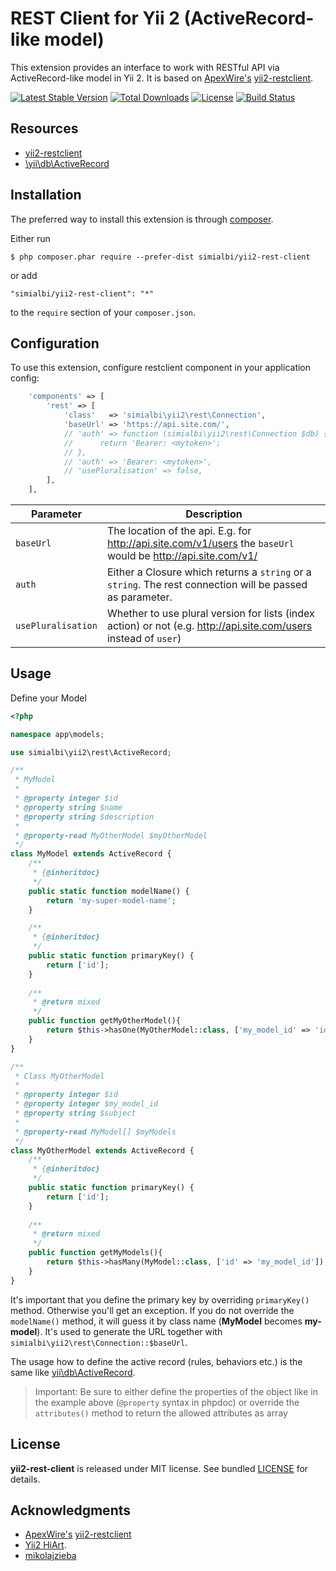 # REST Client for Yii 2 (ActiveRecord-like model)
This extension provides an interface to work with RESTful API via ActiveRecord-like model in Yii 2.
It is based on [ApexWire's](https://github.com/ApexWire) [yii2-restclient](https://github.com/ApexWire/yii2-restclient).


[![Latest Stable Version](https://poser.pugx.org/simialbi/yii2-rest-client/v/stable?format=flat-square)](https://packagist.org/packages/simialbi/yii2-rest-client)
[![Total Downloads](https://poser.pugx.org/simialbi/yii2-rest-client/downloads?format=flat-square)](https://packagist.org/packages/simialbi/yii2-rest-client)
[![License](https://poser.pugx.org/simialbi/yii2-rest-client/license?format=flat-square)](https://packagist.org/packages/simialbi/yii2-rest-client)
[![Build Status](https://travis-ci.com/simialbi/yii2-rest-client.svg?branch=master)](https://travis-ci.com/simialbi/yii2-rest-client)

## Resources
 * [yii2-restclient](https://github.com/ApexWire/yii2-restclient)
 * [\yii\db\ActiveRecord](http://www.yiiframework.com/doc-2.0/guide-db-active-record.html)

## Installation
The preferred way to install this extension is through [composer](http://getcomposer.org/download/).

Either run

```
$ php composer.phar require --prefer-dist simialbi/yii2-rest-client
```

or add

```
"simialbi/yii2-rest-client": "*"
```

to the `require` section of your `composer.json`.

## Configuration
To use this extension, configure restclient component in your application config:

```php
    'components' => [
        'rest' => [
            'class'   => 'simialbi\yii2\rest\Connection',
            'baseUrl' => 'https://api.site.com/',
            // 'auth' => function (simialbi\yii2\rest\Connection $db) {
            //      return 'Bearer: <mytoken>';
            // },
            // 'auth' => 'Bearer: <mytoken>',
            // 'usePluralisation' => false,
        ],
    ],
```

| Parameter          | Description                                                                                                      |
| ------------------ | ---------------------------------------------------------------------------------------------------------------- |
| `baseUrl`          | The location of the api. E.g. for http://api.site.com/v1/users the `baseUrl` would be http://api.site.com/v1/    |
| `auth`             | Either a Closure which returns a `string` or a `string`. The rest connection will be passed as parameter.        |
| `usePluralisation` | Whether to use plural version for lists (index action) or not (e.g. http://api.site.com/users instead of `user`) | 

## Usage
Define your Model

```php
<?php

namespace app\models;

use simialbi\yii2\rest\ActiveRecord;

/**
 * MyModel
 * 
 * @property integer $id
 * @property string $name
 * @property string $description 
 * 
 * @property-read MyOtherModel $myOtherModel
 */
class MyModel extends ActiveRecord {
    /**
     * {@inheritdoc}
     */
    public static function modelName() {
        return 'my-super-model-name';
    }

    /**
     * {@inheritdoc}
     */
    public static function primaryKey() {
        return ['id'];
    }
	
    /**
     * @return mixed
     */
    public function getMyOtherModel(){
        return $this->hasOne(MyOtherModel::class, ['my_model_id' => 'id']);
    }
}

/**
 * Class MyOtherModel
 * 
 * @property integer $id
 * @property integer $my_model_id
 * @property string $subject
 * 
 * @property-read MyModel[] $myModels
 */
class MyOtherModel extends ActiveRecord {
    /**
     * {@inheritdoc}
     */
    public static function primaryKey() {
        return ['id'];
    }
	
    /**
     * @return mixed
     */
    public function getMyModels(){
        return $this->hasMany(MyModel::class, ['id' => 'my_model_id']);
    }
}
```

It's important that you define the primary key by overriding `primaryKey()` method. Otherwise you'll get an exception.
If you do not override the `modelName()` method, it will guess it by class name (**MyModel** becomes **my-model**). It's used
to generate the URL together with `simialbi\yii2\rest\Connection::$baseUrl`.

The usage how to define the active record (rules, behaviors etc.) is the same like [yii\db\ActiveRecord](http://www.yiiframework.com/doc-2.0/guide-db-active-record.html).

> Important: Be sure to either define the properties of the object like in the example above (`@property` syntax in phpdoc) 
> or override the `attributes()` method to return the allowed attributes as array

## License

**yii2-rest-client** is released under MIT license. See bundled [LICENSE](LICENSE) for details.

## Acknowledgments
 * [ApexWire's](https://github.com/ApexWire) [yii2-restclient](https://github.com/ApexWire/yii2-restclient)
 * [Yii2 HiArt](https://github.com/hiqdev/yii2-hiart).
 * [mikolajzieba](https://github.com/mikolajzieba)
